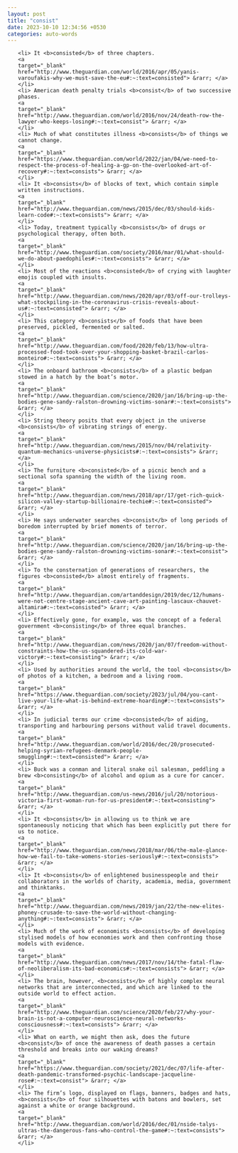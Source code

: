 ```yaml
---
layout: post
title: "consist"
date: 2023-10-10 12:34:56 +0530
categories: auto-words
---
```

<ol>

    <li> It <b>consisted</b> of three chapters.
    <a 
    target="_blank" 
    href="http://www.theguardian.com/world/2016/apr/05/yanis-varoufakis-why-we-must-save-the-eu#:~:text=consisted"> &rarr; </a>
    </li>
    <li> American death penalty trials <b>consist</b> of two successive phases.
    <a 
    target="_blank" 
    href="http://www.theguardian.com/world/2016/nov/24/death-row-the-lawyer-who-keeps-losing#:~:text=consist"> &rarr; </a>
    </li>
    <li> Much of what constitutes illness <b>consists</b> of things we cannot change.
    <a 
    target="_blank" 
    href="https://www.theguardian.com/world/2022/jan/04/we-need-to-respect-the-process-of-healing-a-gp-on-the-overlooked-art-of-recovery#:~:text=consists"> &rarr; </a>
    </li>
    <li> It <b>consists</b> of blocks of text, which contain simple written instructions.
    <a 
    target="_blank" 
    href="http://www.theguardian.com/news/2015/dec/03/should-kids-learn-code#:~:text=consists"> &rarr; </a>
    </li>
    <li> Today, treatment typically <b>consists</b> of drugs or psychological therapy, often both.
    <a 
    target="_blank" 
    href="http://www.theguardian.com/society/2016/mar/01/what-should-we-do-about-paedophiles#:~:text=consists"> &rarr; </a>
    </li>
    <li> Most of the reactions <b>consisted</b> of crying with laughter emojis coupled with insults.
    <a 
    target="_blank" 
    href="http://www.theguardian.com/news/2020/apr/03/off-our-trolleys-what-stockpiling-in-the-coronavirus-crisis-reveals-about-us#:~:text=consisted"> &rarr; </a>
    </li>
    <li> This category <b>consists</b> of foods that have been preserved, pickled, fermented or salted.
    <a 
    target="_blank" 
    href="http://www.theguardian.com/food/2020/feb/13/how-ultra-processed-food-took-over-your-shopping-basket-brazil-carlos-monteiro#:~:text=consists"> &rarr; </a>
    </li>
    <li> The onboard bathroom <b>consists</b> of a plastic bedpan stowed in a hatch by the boat’s motor.
    <a 
    target="_blank" 
    href="http://www.theguardian.com/science/2020/jan/16/bring-up-the-bodies-gene-sandy-ralston-drowning-victims-sonar#:~:text=consists"> &rarr; </a>
    </li>
    <li> String theory posits that every object in the universe <b>consists</b> of vibrating strings of energy.
    <a 
    target="_blank" 
    href="http://www.theguardian.com/news/2015/nov/04/relativity-quantum-mechanics-universe-physicists#:~:text=consists"> &rarr; </a>
    </li>
    <li> The furniture <b>consisted</b> of a picnic bench and a sectional sofa spanning the width of the living room.
    <a 
    target="_blank" 
    href="http://www.theguardian.com/news/2018/apr/17/get-rich-quick-silicon-valley-startup-billionaire-techie#:~:text=consisted"> &rarr; </a>
    </li>
    <li> He says underwater searches <b>consist</b> of long periods of boredom interrupted by brief moments of terror.
    <a 
    target="_blank" 
    href="http://www.theguardian.com/science/2020/jan/16/bring-up-the-bodies-gene-sandy-ralston-drowning-victims-sonar#:~:text=consist"> &rarr; </a>
    </li>
    <li> To the consternation of generations of researchers, the figures <b>consisted</b> almost entirely of fragments.
    <a 
    target="_blank" 
    href="http://www.theguardian.com/artanddesign/2019/dec/12/humans-were-not-centre-stage-ancient-cave-art-painting-lascaux-chauvet-altamira#:~:text=consisted"> &rarr; </a>
    </li>
    <li> Effectively gone, for example, was the concept of a federal government <b>consisting</b> of three equal branches.
    <a 
    target="_blank" 
    href="http://www.theguardian.com/news/2020/jan/07/freedom-without-constraints-how-the-us-squandered-its-cold-war-victory#:~:text=consisting"> &rarr; </a>
    </li>
    <li> Used by authorities around the world, the tool <b>consists</b> of photos of a kitchen, a bedroom and a living room.
    <a 
    target="_blank" 
    href="https://www.theguardian.com/society/2023/jul/04/you-cant-live-your-life-what-is-behind-extreme-hoarding#:~:text=consists"> &rarr; </a>
    </li>
    <li> In judicial terms our crime <b>consisted</b> of aiding, transporting and harbouring persons without valid travel documents.
    <a 
    target="_blank" 
    href="http://www.theguardian.com/world/2016/dec/20/prosecuted-helping-syrian-refugees-denmark-people-smuggling#:~:text=consisted"> &rarr; </a>
    </li>
    <li> Buck was a conman and literal snake oil salesman, peddling a brew <b>consisting</b> of alcohol and opium as a cure for cancer.
    <a 
    target="_blank" 
    href="http://www.theguardian.com/us-news/2016/jul/20/notorious-victoria-first-woman-run-for-us-president#:~:text=consisting"> &rarr; </a>
    </li>
    <li> It <b>consists</b> in allowing us to think we are spontaneously noticing that which has been explicitly put there for us to notice.
    <a 
    target="_blank" 
    href="http://www.theguardian.com/news/2018/mar/06/the-male-glance-how-we-fail-to-take-womens-stories-seriously#:~:text=consists"> &rarr; </a>
    </li>
    <li> It <b>consists</b> of enlightened businesspeople and their collaborators in the worlds of charity, academia, media, government and thinktanks.
    <a 
    target="_blank" 
    href="http://www.theguardian.com/news/2019/jan/22/the-new-elites-phoney-crusade-to-save-the-world-without-changing-anything#:~:text=consists"> &rarr; </a>
    </li>
    <li> Much of the work of economists <b>consists</b> of developing stylised models of how economies work and then confronting those models with evidence.
    <a 
    target="_blank" 
    href="http://www.theguardian.com/news/2017/nov/14/the-fatal-flaw-of-neoliberalism-its-bad-economics#:~:text=consists"> &rarr; </a>
    </li>
    <li> The brain, however, <b>consists</b> of highly complex neural networks that are interconnected, and which are linked to the outside world to effect action.
    <a 
    target="_blank" 
    href="http://www.theguardian.com/science/2020/feb/27/why-your-brain-is-not-a-computer-neuroscience-neural-networks-consciousness#:~:text=consists"> &rarr; </a>
    </li>
    <li> What on earth, we might then ask, does the future <b>consist</b> of once the awareness of death passes a certain threshold and breaks into our waking dreams?
    <a 
    target="_blank" 
    href="https://www.theguardian.com/society/2021/dec/07/life-after-death-pandemic-transformed-psychic-landscape-jacqueline-rose#:~:text=consist"> &rarr; </a>
    </li>
    <li> The firm’s logo, displayed on flags, banners, badges and hats, <b>consists</b> of four silhouettes with batons and bowlers, set against a white or orange background.
    <a 
    target="_blank" 
    href="http://www.theguardian.com/world/2016/dec/01/nside-talys-ultras-the-dangerous-fans-who-control-the-game#:~:text=consists"> &rarr; </a>
    </li>